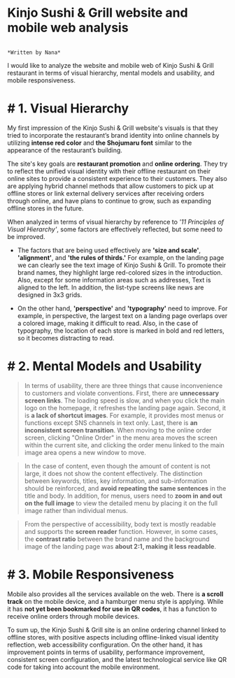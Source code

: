 # Kinjo Sushi & Grill website and mobile web analysis
                                                                                                                         *Written by Nana*

I would like to analyze the website and mobile web of Kinjo Sushi & Grill restaurant in terms of visual hierarchy, mental models and usability, and mobile responsiveness.

# # 1. Visual Hierarchy
My first impression of the Kinjo Sushi & Grill website's visuals is that they tried to incorporate the restaurant’s brand identity into online channels by utilizing **intense red color** and **the Shojumaru font** similar to the appearance of the restaurant’s building. 

The site's key goals are **restaurant promotion** and **online ordering**. They try to reflect the unified visual identity with their offline restaurant on their online sites to provide a consistent experience to their customers. They also are applying hybrid channel methods that allow customers to pick up at offline stores or link external delivery services after receiving orders through online, and have plans to continue to grow, such as expanding offline stores in the future. 

When analyzed in terms of visual hierarchy by reference to *'11 Principles of Visual Hierarchy'*, some factors are effectively reflected, but some need to be improved. 

-	The factors that are being used effectively are **'size and scale'**, **'alignment'**, and **'the rules of thirds.'** For example, on the landing page we can clearly see the text image of Kinjo Sushi & Grill. To promote their brand names, they highlight large red-colored sizes in the introduction. Also, except for some information areas such as addresses, Text is aligned to the left. In addition, the list-type screens like news are designed in 3x3 grids.

-	On the other hand, **'perspective'** and **'typography'** need to improve. For example, in perspective, the largest text on a landing page overlaps over a colored image, making it difficult to read. Also, in the case of typography, the location of each store is marked in bold and red letters, so it becomes distracting to read.


# # 2. Mental Models and Usability
>In terms of usability, there are three things that cause inconvenience to customers and violate conventions. First, there are **unnecessary screen links**. The loading speed is slow, and when you click the main logo on the homepage, it refreshes the landing page again. Second, it is **a lack of shortcut images**. For example, it provides most menus or functions except SNS channels in text only. Last, there is **an inconsistent screen transition**. When moving to the online order screen, clicking "Online Order" in the menu area moves the screen within the current site, and clicking the order menu linked to the main image area opens a new window to move. 

>In the case of content, even though the amount of content is not large, it does not show the content effectively. The distinction between keywords, titles, key information, and sub-information should be reinforced, and **avoid repeating the same sentences** in the title and body. In addition, for menus, users need to **zoom in and out on the full image** to view the detailed menu by placing it on the full image rather than individual menus. 

>From the perspective of accessibility, body text is mostly readable and supports the **screen reader** function. However, in some cases, the **contrast ratio** between the brand name and the background image of the landing page was **about 2:1, making it less readable**.

# # 3. Mobile Responsiveness
Mobile also provides all the services available on the web. There is **a scroll track** on the mobile device, and a hamburger menu style is applying. While it has **not yet been bookmarked for use in QR codes**, it has a function to receive online orders through mobile devices.

To sum up, the Kinjo Sushi & Grill site is an online ordering channel linked to offline stores, with positive aspects including offline-linked visual identity reflection, web accessibility configuration. On the other hand, it has improvement points in terms of usability, performance improvement, consistent screen configuration, and the latest technological service like QR code for taking into account the mobile environment.
